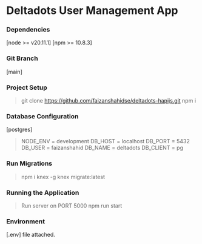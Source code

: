 # Deltadots User Management App

### Dependencies

[node >= v20.11.1]
[npm >= 10.8.3]

### Git Branch

[main]

### Project Setup

> git clone https://github.com/faizanshahidse/deltadots-hapijs.git
> npm i

### Database Configuration

[postgres]

> NODE_ENV = development
> DB_HOST = localhost
> DB_PORT = 5432
> DB_USER = faizanshahid
> DB_NAME = deltadots
> DB_CLIENT = pg

### Run Migrations

> npm i knex -g
> knex migrate:latest

### Running the Application

> Run server on PORT 5000
> npm run start

### Environment

[.env] file attached.
